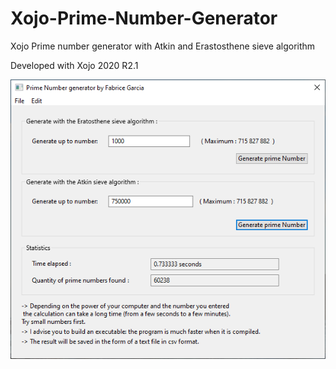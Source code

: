 # Xojo-Prime-Number-Generator
Xojo Prime number generator with Atkin and Erastosthene sieve algorithm
 
 Developed with Xojo 2020 R2.1
 
 <p align="center">
  <img src="https://github.com/Fab2bprog/Xojo-Prime-Number-Generator/blob/main/screenshoot/screenshoot.png" width="650" title="Exemple chsarp screenshot 1">
 </p>
